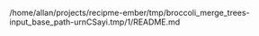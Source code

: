 /home/allan/projects/recipme-ember/tmp/broccoli_merge_trees-input_base_path-urnCSayi.tmp/1/README.md
